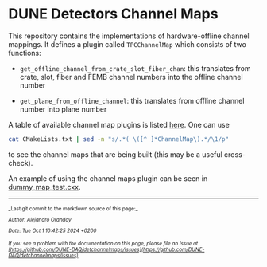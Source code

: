 # DUNE Detectors Channel Maps

This repository contains the implementations of hardware-offline channel mappings. It defines a plugin called `TPCChannelMap` which consists of two functions:

* `get_offline_channel_from_crate_slot_fiber_chan`: this translates from crate, slot, fiber and FEMB channel numbers into the offline channel number

* `get_plane_from_offline_channel`: this translates from offline channel number into plane number

A table of available channel map plugins is listed [here](channel-maps-table.md). One can use
```bash
cat CMakeLists.txt | sed -n "s/.*( \([^ ]*ChannelMap\).*/\1/p"
```
to see the channel maps that are being built (this may be a useful cross-check).

An example of using the channel maps plugin can be seen in [dummy_map_test.cxx](/test/apps/dummy_map_test.cxx).


-----

<font size="1">
_Last git commit to the markdown source of this page:_


_Author: Alejandro Oranday_

_Date: Tue Oct 1 10:42:25 2024 +0200_

_If you see a problem with the documentation on this page, please file an Issue at [https://github.com/DUNE-DAQ/detchannelmaps/issues](https://github.com/DUNE-DAQ/detchannelmaps/issues)_
</font>

